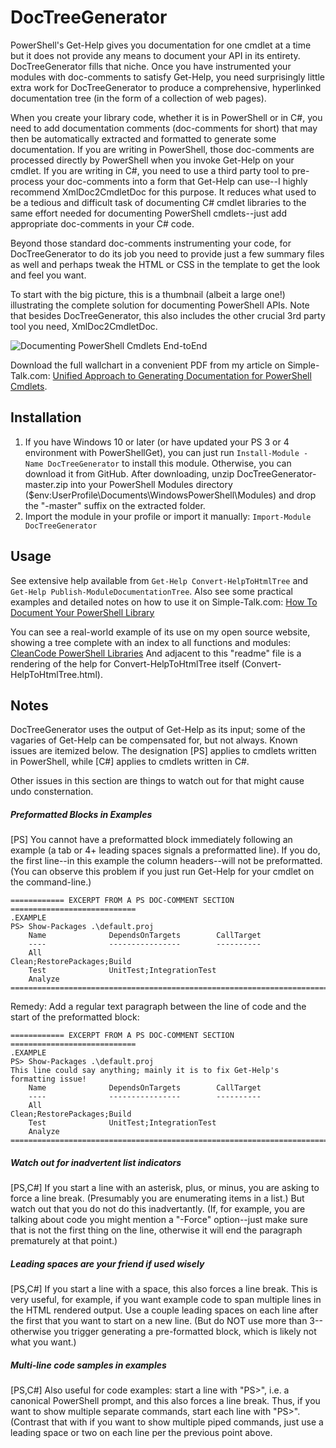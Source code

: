 DocTreeGenerator
=======

PowerShell's Get-Help gives you documentation for one cmdlet at a time but it does not provide any means to document your API in its entirety.
DocTreeGenerator fills that niche.
Once you have instrumented your modules with doc-comments to satisfy Get-Help,
you need surprisingly little extra work for DocTreeGenerator
to produce a comprehensive, hyperlinked documentation tree (in the form of a collection of web pages).

When you create your library code, whether it is in PowerShell or in C#, you need
to add documentation comments (doc-comments for short)
that may then be automatically extracted and formatted to generate some documentation.
If you are writing in PowerShell, those doc-comments are processed directly
by PowerShell when you invoke Get-Help on your cmdlet.
If you are writing in C#, you need to use a third party tool to pre-process
your doc-comments into a form that Get-Help can use--I highly recommend
XmlDoc2CmdletDoc for this purpose.
It reduces what used to be a tedious and difficult task of documenting C# cmdlet
libraries to the same effort needed for documenting PowerShell cmdlets--just
add appropriate doc-comments in your C# code.

Beyond those standard doc-comments instrumenting your code, for DocTreeGenerator
to do its job you need to provide just a few summary files as well
and perhaps tweak the HTML or CSS in the template to get the look and feel you want.

To start with the big picture, this is a thumbnail (albeit a large one!) illustrating the complete solution for documenting PowerShell APIs. Note that besides DocTreeGenerator, this also includes the other crucial 3rd party tool you need, XmlDoc2CmdletDoc.

![Documenting PowerShell Cmdlets End-toEnd](https://cloud.githubusercontent.com/assets/6817500/15099546/ce32bbd0-150c-11e6-9417-cbeb335a6f94.jpg)

Download the full wallchart in a convenient PDF from my article on Simple-Talk.com: [Unified Approach to Generating Documentation for PowerShell Cmdlets](https://www.simple-talk.com/sysadmin/powershell/unified-approach-to-generating-documentation-for-powershell-cmdlets/).


Installation
----------
1. If you have Windows 10 or later (or have updated your PS 3 or 4 environment with PowerShellGet), you can just run `Install-Module -Name DocTreeGenerator` to install this module. Otherwise, you can download it from GitHub. After downloading, unzip DocTreeGenerator-master.zip into your PowerShell Modules directory ($env:UserProfile\Documents\WindowsPowerShell\Modules) and drop the "-master" suffix on the extracted folder.
2. Import the module in your profile or import it manually: `Import-Module DocTreeGenerator`

Usage
----------
See extensive help available from `Get-Help Convert-HelpToHtmlTree`
and `Get-Help Publish-ModuleDocumentationTree`.
Also see some practical examples and detailed notes on how to use it
on Simple-Talk.com: [How To Document Your PowerShell Library](https://www.simple-talk.com/sysadmin/powershell/how-to-document-your-powershell-library/)

You can see a real-world example of its use on my open source website, showing a tree complete with an index to all functions and modules:
[CleanCode PowerShell Libraries](http://cleancode.sourceforge.net/api/powershell/)
And adjacent to this "readme" file is a rendering of the help for Convert-HelpToHtmlTree itself (Convert-HelpToHtmlTree.html).

Notes
----------
DocTreeGenerator uses the output of Get-Help as its input; some of the vagaries of Get-Help can be compensated for, but not always. Known issues are itemized below. The designation [PS] applies to cmdlets written in PowerShell, while [C#] applies to cmdlets written in C#.

Other issues in this section are things to watch out for that might cause undo consternation.

##### Preformatted Blocks in Examples
[PS] You cannot have a preformatted block immediately following an example (a tab or 4+ leading spaces signals a preformatted line). If you do, the first line--in this example the column headers--will not be preformatted.
(You can observe this problem if you just run Get-Help for your cmdlet on the command-line.)

```
============ EXCERPT FROM A PS DOC-COMMENT SECTION ============================
.EXAMPLE
PS> Show-Packages .\default.proj
	Name              DependsOnTargets        CallTarget
	----              ----------------        ----------
	All                                       Clean;RestorePackages;Build
	Test              UnitTest;IntegrationTest
	Analyze
===============================================================================
```

Remedy:
Add a regular text paragraph between the line of code and the start of the preformatted block:
```
============ EXCERPT FROM A PS DOC-COMMENT SECTION ============================
.EXAMPLE
PS> Show-Packages .\default.proj
This line could say anything; mainly it is to fix Get-Help's formatting issue!
	Name              DependsOnTargets        CallTarget
	----              ----------------        ----------
	All                                       Clean;RestorePackages;Build
	Test              UnitTest;IntegrationTest
	Analyze
===============================================================================
```

##### Watch out for inadvertent list indicators
[PS,C#] If you start a line with an asterisk, plus, or minus, you are asking to force a line break. (Presumably you are enumerating items in a list.) But watch out that you do not do this inadvertantly. (If, for example, you are talking about code you might mention a "-Force" option--just make sure that is not the first thing on the line, otherwise it will end the paragraph prematurely at that point.)

##### Leading spaces are your friend if used wisely
[PS,C#] If you start a line with a space, this also forces a line break. This is very useful, for example, if you want example code to span multiple lines in the HTML rendered output. Use a couple leading spaces on each line after the first that you want to start on a new line. (But do NOT use more than 3--otherwise you trigger generating a pre-formatted block, which is likely not what you want.)

##### Multi-line code samples in examples
[PS,C#] Also useful for code examples: start a line with "PS>", i.e. a canonical PowerShell prompt, and this also forces a line break. Thus, if you want to show multiple separate commands, start each line with "PS>". (Contrast that with if you want to show multiple piped commands, just use a leading space or two on each line per the previous point above.
